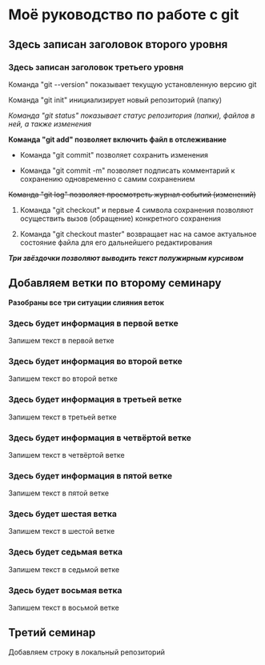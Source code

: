 # Моё руководство по работе с git

## Здесь записан заголовок второго уровня

### Здесь записан заголовок третьего уровня

Команда "git --version" показывает текущую установленную версию git

Команда "git init" инициализирует новый репозиторий (папку)

*Команда "git status" показывает статус репозитория (папки), файлов в ней, а также изменения*

**Команда "git add" позволяет включить файл в отслеживание**

* Команда "git commit" позволяет сохранить изменения

* Команда "git commit -m" позволяет подписать комментарий к сохранению одновременно с самим сохранением

~~Команда "git log" позволяет просмотреть журнал событий (изменений)~~

1. Команда "git checkout" и первые 4 символа сохранения позволяют осуществить вызов (обращение) конкретного сохранения

2. Команда "git checkout master" возвращает нас на самое актуальное состояние файла для его дальнейшего редактирования

***Три звёздочки позволяют выводить текст полужирным курсивом***

## Добавляем ветки по второму семинару
**Разобраны все три ситуации слияния веток**

### Здесь будет информация в первой ветке
Запишем текст в первой ветке

### Здесь будет информация во второй ветке
Запишем текст во второй ветке

### Здесь будет информация в третьей ветке
Запишем текст в третьей ветке

### Здесь будет информация в четвёртой ветке
Запишем текст в четвёртой ветке

### Здесь будет информация в пятой ветке
Запишем текст в пятой ветке

### Здесь будет шестая ветка
Запишем текст в шестой ветке

### Здесь будет седьмая ветка
Запишем текст в седьмой ветке

### Здесь будет восьмая ветка
Запишем текст в восьмой ветке

## Третий семинар
Добавляем строку в локальный репозиторий